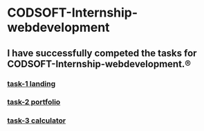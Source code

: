 <h1>CODSOFT-Internship-webdevelopment</h1>

<h2> I have successfully competed the tasks for CODSOFT-Internship-webdevelopment.®️</h2>
<h3> <a href="https://muntaha07.github.io/Smiple-landingPage_internProject/">task-1 landing</h3></a> 
<h3> <a href="https://muntaha07.github.io/portfolio-internshipProject/"> task-2 portfolio</h3> </a>
<h3> <a href="https://muntaha07.github.io/-calculator--internshipProject/"> task-3 calculator</h3></a>
